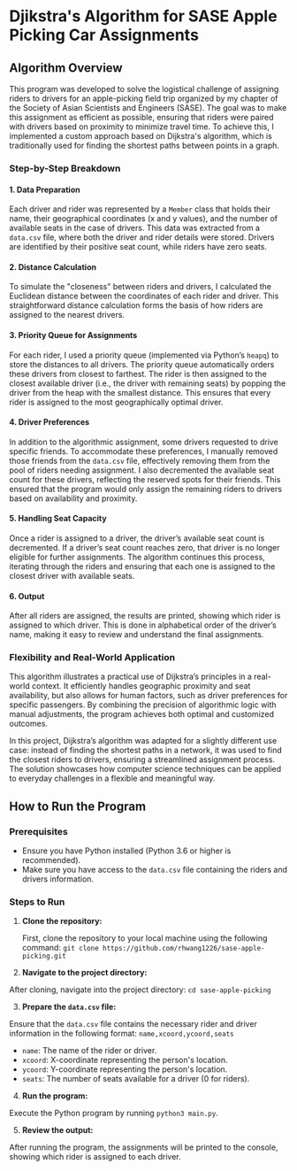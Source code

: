 # Djikstra's Algorithm for SASE Apple Picking Car Assignments
## Algorithm Overview

This program was developed to solve the logistical challenge of assigning riders to drivers for an apple-picking field trip organized by my chapter of the Society of Asian Scientists and Engineers (SASE). The goal was to make this assignment as efficient as possible, ensuring that riders were paired with drivers based on proximity to minimize travel time. To achieve this, I implemented a custom approach based on Dijkstra's algorithm, which is traditionally used for finding the shortest paths between points in a graph.

### Step-by-Step Breakdown

#### 1. Data Preparation
Each driver and rider was represented by a `Member` class that holds their name, their geographical coordinates (x and y values), and the number of available seats in the case of drivers. This data was extracted from a `data.csv` file, where both the driver and rider details were stored. Drivers are identified by their positive seat count, while riders have zero seats.

#### 2. Distance Calculation
To simulate the "closeness" between riders and drivers, I calculated the Euclidean distance between the coordinates of each rider and driver. This straightforward distance calculation forms the basis of how riders are assigned to the nearest drivers.

#### 3. Priority Queue for Assignments
For each rider, I used a priority queue (implemented via Python’s `heapq`) to store the distances to all drivers. The priority queue automatically orders these drivers from closest to farthest. The rider is then assigned to the closest available driver (i.e., the driver with remaining seats) by popping the driver from the heap with the smallest distance. This ensures that every rider is assigned to the most geographically optimal driver.

#### 4. Driver Preferences
In addition to the algorithmic assignment, some drivers requested to drive specific friends. To accommodate these preferences, I manually removed those friends from the `data.csv` file, effectively removing them from the pool of riders needing assignment. I also decremented the available seat count for these drivers, reflecting the reserved spots for their friends. This ensured that the program would only assign the remaining riders to drivers based on availability and proximity.

#### 5. Handling Seat Capacity
Once a rider is assigned to a driver, the driver’s available seat count is decremented. If a driver’s seat count reaches zero, that driver is no longer eligible for further assignments. The algorithm continues this process, iterating through the riders and ensuring that each one is assigned to the closest driver with available seats.

#### 6. Output
After all riders are assigned, the results are printed, showing which rider is assigned to which driver. This is done in alphabetical order of the driver’s name, making it easy to review and understand the final assignments.

### Flexibility and Real-World Application

This algorithm illustrates a practical use of Dijkstra’s principles in a real-world context. It efficiently handles geographic proximity and seat availability, but also allows for human factors, such as driver preferences for specific passengers. By combining the precision of algorithmic logic with manual adjustments, the program achieves both optimal and customized outcomes.

In this project, Dijkstra’s algorithm was adapted for a slightly different use case: instead of finding the shortest paths in a network, it was used to find the closest riders to drivers, ensuring a streamlined assignment process. The solution showcases how computer science techniques can be applied to everyday challenges in a flexible and meaningful way.

## How to Run the Program

### Prerequisites
- Ensure you have Python installed (Python 3.6 or higher is recommended).
- Make sure you have access to the `data.csv` file containing the riders and drivers information.

### Steps to Run

1. **Clone the repository:**

   First, clone the repository to your local machine using the following command:
   `git clone https://github.com/rhwang1226/sase-apple-picking.git`

2. **Navigate to the project directory:**

After cloning, navigate into the project directory:
    `cd sase-apple-picking`

3. **Prepare the `data.csv` file:**

Ensure that the `data.csv` file contains the necessary rider and driver information in the following format:
    `name,xcoord,ycoord,seats`
- `name`: The name of the rider or driver.
- `xcoord`: X-coordinate representing the person's location.
- `ycoord`: Y-coordinate representing the person's location.
- `seats`: The number of seats available for a driver (0 for riders).

4. **Run the program:**

Execute the Python program by running `python3 main.py`.

5. **Review the output:**

After running the program, the assignments will be printed to the console, showing which rider is assigned to each driver.